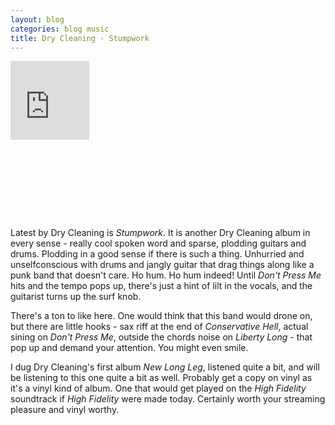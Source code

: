 ```yaml
---
layout: blog
categories: blog music
title: Dry Cleaning - Stumpwork
---
```

<div style="position: relative; padding-bottom: 50%; height: 0; overflow: hidden; max-width: 50%;"><iframe src="https://embed.tidal.com/albums/251175805?layout=gridify" frameborder="0" allowfullscreen style="position: absolute; top: 0; left: 0; width: 50%; height: 1px; min-height: 50%; margin: 0 auto;"></iframe></div>

Latest by Dry Cleaning is _Stumpwork_.  It is another Dry Cleaning album in every sense - really cool spoken word and sparse, plodding guitars and drums.  Plodding in a good sense if there is such a thing.  Unhurried and unselfconscious with drums and jangly guitar that drag things along like a punk band that doesn't care.  Ho hum.  Ho hum indeed!  Until _Don't Press Me_ hits and the tempo pops up, there's just a hint of lilt in the vocals, and the guitarist turns up the surf knob.

There's a ton to like here.  One would think that this band would drone on, but there are little hooks - sax riff at the end of _Conservative Hell_, actual sining on _Don't Press Me_, outside the chords noise on _Liberty Long_ - that pop up and demand your attention.  You might even smile.

I dug Dry Cleaning's first album _New Long Leg_, listened quite a bit, and will be listening to this one quite a bit as well.  Probably get a copy on vinyl as it's a vinyl kind of album.  One that would get played on the _High Fidelity_ soundtrack if _High Fidelity_ were made today.  Certainly worth your streaming pleasure and vinyl worthy.